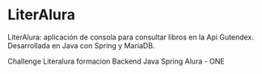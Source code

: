 # LiterAlura
LiterAlura: aplicación de consola para consultar libros en la Api Gutendex. Desarrollada en Java con Spring y MariaDB.

Challenge Literalura formacion Backend Java Spring Alura - ONE

